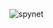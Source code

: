 ![spynet](https://github.com/yuankong666/Ultimate-RAT-Collection/assets/128066597/2ad77d12-c34b-494a-9bf5-6bfca83a0215)

